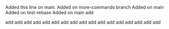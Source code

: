 Added this line on main.
Added on more-commands branch
Added on main
Added on test-rebase
Added on main
add

add
add
add
add
add
add
add
add
add
add
add
add
add
add
add
add
add
